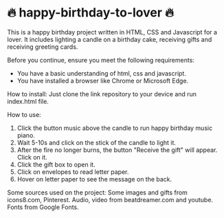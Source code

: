 # 🔥 happy-birthday-to-lover 🔥

This is a happy birthday project written in HTML, CSS and Javascript for a lover. It includes lighting a candle on a birthday cake, receiving gifts and receiving greeting cards.

Before you continue, ensure you meet the following requirements:
* You have a basic understanding of html, css and javascript.
* You have installed a browser like Chrome or Microsoft Edge.

How to install:
Just clone the link repository to your device and run index.html file.

How to use:
1. Click the button music above the candle to run happy birthday music piano.
2. Wait 5-10s and click on the stick of the candle to light it.
3. After the fire no longer burns, the button "Receive the gift" will appear. Click on it.
4. Click the gift box to open it.
5. Click on envelopes to read letter paper.
6. Hover on letter paper to see the message on the back.

Some sources used on the project:
Some images and gifts from icons8.com, Pinterest.
Audio, video from beatdreamer.com and youtube.
Fonts from Google Fonts.